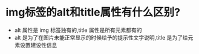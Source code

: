 # img标签的alt和title属性有什么区别?

- alt 属性是 img 标签独有的,title 属性是所有元素都有的
- alt 是为了在图片未能正常显示的时候给予的提示性文字说明,title 是为了给元素设置建设性信息